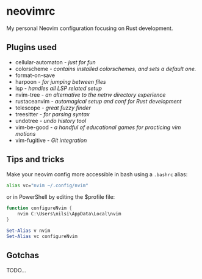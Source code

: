 # neovimrc

My personal Neovim configuration focusing on Rust development.

## Plugins used

- cellular-automaton - _just for fun_
- colorscheme - _contains installed colorschemes, and sets a default one._
- format-on-save
- harpoon - _for jumping between files_
- lsp - _handles all LSP related setup_
- nvim-tree - _an alternative to the netrw directory experience_
- rustaceanvim - _automagical setup and conf for Rust development_
- telescope - _great fuzzy finder_
- treesitter - _for parsing syntax_
- undotree - _undo history tool_
- vim-be-good - _a handful of educational games for practicing vim motions_
- vim-fugitive - _Git integration_

## Tips and tricks

Make your neovim config more accessible in bash using a `.bashrc` alias: 

```bash
alias vc="nvim ~/.config/nvim"
```

or in PowerShell by editing the $profile file:

```powershell
function configureNvim {
    nvim C:\Users\nilsi\AppData\Local\nvim
}

Set-Alias v nvim
Set-Alias vc configureNvim
```



## Gotchas

TODO...
